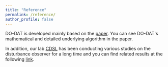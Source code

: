 ```yaml
---
title: "Reference"
permalink: /reference/
author_profile: false
---
```

DO-DAT is developed mainly based on the [paper](https://github.com/do-dat/do-dat.github.io/raw/master/docs/CDC20_Hamin_Chang.pdf).
You can see DO-DAT's mathematical and detailed underlying algorithm in the paper.

In addition, our lab [CDSL](https://do-dat.github.io/cdsl/) has been conducting various studies on the disturbance observer for a long time
and you can find related results at the following [link](http://post.cdsl.kr/archives/69).
